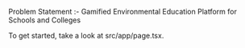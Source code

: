 Problem Statement :- Gamified Environmental Education Platform for Schools and Colleges

To get started, take a look at src/app/page.tsx.
